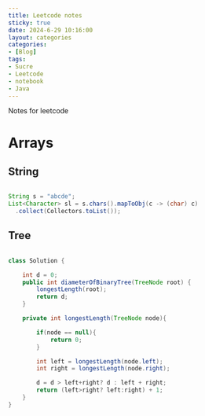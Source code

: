 ```yaml
---
title: Leetcode notes
sticky: true
date: 2024-6-29 10:16:00
layout: categories
categories:
- [Blog]
tags:
- Sucre
- Leetcode
- notebook
- Java
---
```


Notes for leetcode


<!-- more -->

# Arrays
## String

```` Java

String s = "abcde";
List<Character> sl = s.chars().mapToObj(c -> (char) c)
  .collect(Collectors.toList());
````



## Tree

```` Java

class Solution {

    int d = 0;
    public int diameterOfBinaryTree(TreeNode root) {
        longestLength(root);
        return d;
    }

    private int longestLength(TreeNode node){

        if(node == null){
            return 0;
        }

        int left = longestLength(node.left);
        int right = longestLength(node.right);

        d = d > left+right? d : left + right;
        return (left>right? left:right) + 1;
    }
}
````



